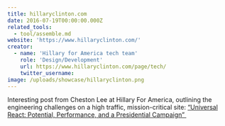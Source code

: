 ```yaml
---
title: hillaryclinton.com
date: 2016-07-19T00:00:00.000Z
related_tools:
  - tool/assemble.md
website: 'https://www.hillaryclinton.com/'
creator:
  - name: 'Hillary for America tech team'
    role: 'Design/Development'
    url: https://www.hillaryclinton.com/page/tech/
    twitter_username:
image: /uploads/showcase/hillaryclinton.png
---
```



Interesting post from Cheston Lee at Hillary For America, outlining the engineering challenges on a high traffic, mission-critical site: [“Universal React: Potential, Performance, and a Presidential Campaign”&nbsp;](http://bit.ly/hfa-engineering-showcase)
